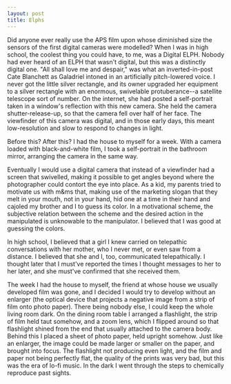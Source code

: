 ```yaml
---
layout: post
title: Elphs
---
```


Did anyone ever really use the APS film upon whose diminished size the sensors of the first digital cameras were modelled? When I was in high school, the coolest thing you could have, to me, was a Digital ELPH. Nobody had ever heard of an ELPH that wasn't digital, but this was a distinctly digital one. "All shall love me and despair," was what an inverted-in-post Cate Blanchett as Galadriel intoned in an artificially pitch-lowered voice. I never got the little silver rectangle, and its owner upgraded her equipment to a silver rectangle with an enormous, swivelable protuberance--a satellite telescope sort of number. On the internet, she had posted a self-portrait taken in a window's reflection with this new camera. She held the camera shutter-release-up, so that the camera fell over half of her face. The viewfinder of this camera was digital, and in those early days, this meant low-resolution and slow to respond to changes in light.

Before this? After this? I had the house to myself for a week. With a camera loaded with black-and-white film, I took a self-portrait in the bathroom mirror, arranging the camera in the same way.

Eventually I would use a digital camera that instead of a viewfinder had a screen that swivelled, making it possible to get angles beyond where the photographer could contort the eye into place. As a kid, my parents tried to motivate us with m&ms that, making use of the marketing slogan that they melt in your mouth, not in your hand, hid one at a time in their hand and cajoled my brother and I to guess its color. In a motivational scheme, the subjective relation between the scheme and the desired action in the manipulated is unknowable to the manipulator. I believed that I was good at guessing the colors.

In high school, I believed that a girl I knew carried on telepathic conversations with her mother, who I never met, or even saw from a distance. I believed that she and I, too, communicated telepathically. I thought later that I must've reported the times I thought messages to her to her later, and she must've confirmed that she received them.

The week I had the house to myself, the friend at whose house we usually developed film was gone, and I decided I would try to develop without an enlarger (the optical device that projects a negative image from a strip of film onto photo paper). There being nobody else, I could keep the whole living room dark. On the dining room table I arranged a flashlight, the strip of film held taut somehow, and a zoom lens, which I flipped around so that flashlight shined from the end that usually attached to the camera body. Behind this I placed a sheet of photo paper, held upright somehow. Just like an enlarger, the image could be made larger or smaller on the paper, and brought into focus. The flashlight not producing even light, and the film and paper not being perfectly flat, the quality of the prints was very bad, but this was the era of lo-fi music. In the dark I went through the steps to chemically reproduce past sights.